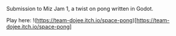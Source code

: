 Submission to Miz Jam 1, a twist on pong written in Godot.

Play here: !(https://team-dojee.itch.io/space-pong)[https://team-dojee.itch.io/space-pong]
